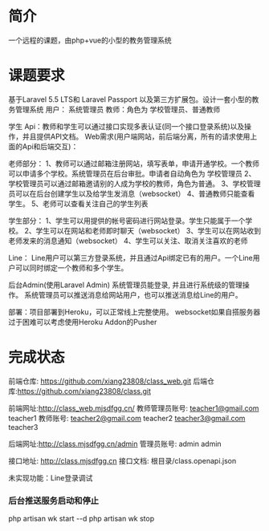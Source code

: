 # 简介
一个远程的课题，由php+vue的小型的教务管理系统
# 课题要求
基于Laravel 5.5 LTS和 Laravel Passport 以及第三方扩展包。设计一套小型的教务管理系统
用户：
系统管理员
教师：角色为 学校管理员、普通教师

学生
Api：教师和学生可以通过接口实现多表认证(同一个接口登录系统)以及操作，并且提供API文档。
Web需求(用户端网站，前后端分离，所有的请求使用上面的Api和后端交互)：

老师部分：
1、教师可以通过邮箱注册网站，填写表单，申请开通学校。一个教师可以申请多个学校。系统管理员在后台审批。申请者自动角色为 学校管理员
2、学校管理员可以通过邮箱邀请别的人成为学校的教师，角色为普通。
3、学校管理员可以在后台创建学生以及给学生发消息（websocket）
4、普通教师只能查看学生。
5、老师可以查看关注自己的学生列表

学生部分：
1、学生可以用提供的帐号密码进行网站登录。学生只能属于一个学校。
2、学生可以在网站和老师即时聊天（websocket）
3、学生可以在网站收到老师发来的消息通知（websocket）
4、学生可以关注、取消关注喜欢的老师

Line：
Line用户可以第三方登录系统，并且通过Api绑定已有的用户。一个Line用户可以同时绑定一个教师和多个学生。


后台Admin(使用Laravel Admin)
系统管理员能登录, 并且进行系统级的管理操作。
系统管理员可以推送消息给网站用户，也可以推送消息给Line的用户。

部署：项目部署到Heroku，可以正常线上完整使用。
websocket如果自搭服务器过于困难可以考虑使用Heroku Addon的Pusher

# 完成状态
前端仓库: https://github.com/xiang23808/class_web.git
后端仓库:https://github.com/xiang23808/class.git

前端网址:http://class_web.mjsdfgg.cn/
教师管理员账号:
teacher1@gmail.com    teacher1
教师账号:
teacher2@gmail.com    teacher2
teacher3@gmail.com    teacher3

后端网址:http://class.mjsdfgg.cn/admin
管理员账号:
admin    admin

接口地址:
http://class.mjsdfgg.cn
接口文档:
根目录/class.openapi.json

未实现功能：Line登录调试

### 后台推送服务启动和停止
php artisan wk start --d
php artisan wk stop